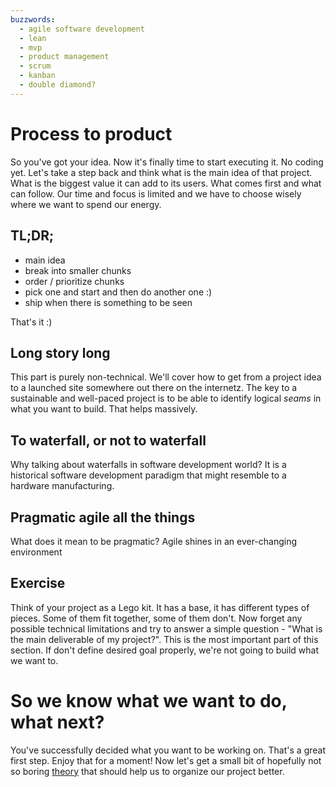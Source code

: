 ```yaml
---
buzzwords:
  - agile software development
  - lean
  - mvp
  - product management
  - scrum
  - kanban
  - double diamond?
---
```


# Process to product

So you've got your idea. Now it's finally time to start executing it. No coding yet. Let's take a step back and think what is the main idea of that project. What is the biggest value it can add to its users. What comes first and what can follow. Our time and focus is limited and we have to choose wisely where we want to spend our energy.

## TL;DR;
- main idea
- break into smaller chunks
- order / prioritize chunks
- pick one and start and then do another one :)
- ship when there is something to be seen

That's it :)

## Long story long
This part is purely non-technical. We'll cover how to get from a project idea to a launched site somewhere out there on the internetz. The key to a sustainable and well-paced project is to be able to identify logical _seams_ in what you want to build. That helps massively.


## To waterfall, or not to waterfall
Why talking about waterfalls in software development world? It is a historical software development paradigm that might resemble to a hardware manufacturing. 

## Pragmatic agile all the things
What does it mean to be pragmatic?
Agile shines in an ever-changing environment


## Exercise
Think of your project as a Lego kit. It has a base, it has different types of pieces. Some of them fit together, some of them don't. Now forget any possible technical limitations and try to answer a simple question - "What is the main deliverable of my project?". This is the most important part of this section. If don't define desired goal properly, we're not going to build what we want to.

# So we know what we want to do, what next?
You've successfully decided what you want to be working on. That's a great first step. Enjoy that for a moment!
Now let's get a small bit of hopefully not so boring [theory](sdlc) that should help us to organize our project better.
